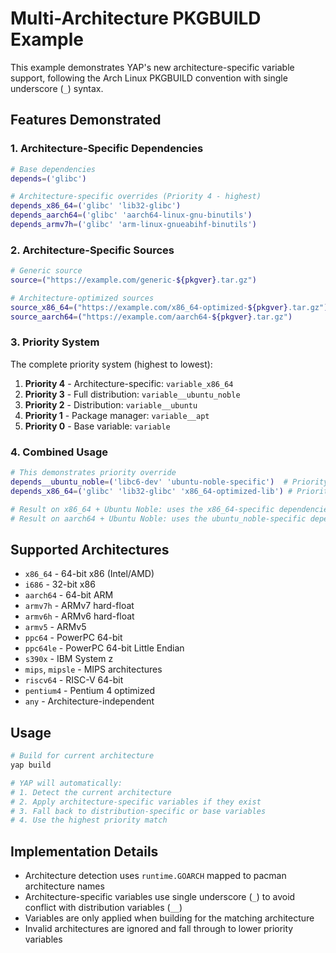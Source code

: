 # Multi-Architecture PKGBUILD Example

This example demonstrates YAP's new architecture-specific variable support, following the Arch Linux PKGBUILD convention with single underscore (`_`) syntax.

## Features Demonstrated

### 1. Architecture-Specific Dependencies
```bash
# Base dependencies
depends=('glibc')

# Architecture-specific overrides (Priority 4 - highest)
depends_x86_64=('glibc' 'lib32-glibc')
depends_aarch64=('glibc' 'aarch64-linux-gnu-binutils')
depends_armv7h=('glibc' 'arm-linux-gnueabihf-binutils')
```

### 2. Architecture-Specific Sources
```bash
# Generic source
source=("https://example.com/generic-${pkgver}.tar.gz")

# Architecture-optimized sources
source_x86_64=("https://example.com/x86_64-optimized-${pkgver}.tar.gz")
source_aarch64=("https://example.com/aarch64-${pkgver}.tar.gz")
```

### 3. Priority System
The complete priority system (highest to lowest):

1. **Priority 4** - Architecture-specific: `variable_x86_64`
2. **Priority 3** - Full distribution: `variable__ubuntu_noble`
3. **Priority 2** - Distribution: `variable__ubuntu`
4. **Priority 1** - Package manager: `variable__apt`
5. **Priority 0** - Base variable: `variable`

### 4. Combined Usage
```bash
# This demonstrates priority override
depends__ubuntu_noble=('libc6-dev' 'ubuntu-noble-specific')  # Priority 3
depends_x86_64=('glibc' 'lib32-glibc' 'x86_64-optimized-lib') # Priority 4 - wins!

# Result on x86_64 + Ubuntu Noble: uses the x86_64-specific dependencies
# Result on aarch64 + Ubuntu Noble: uses the ubuntu_noble-specific dependencies
```

## Supported Architectures

- `x86_64` - 64-bit x86 (Intel/AMD)
- `i686` - 32-bit x86
- `aarch64` - 64-bit ARM
- `armv7h` - ARMv7 hard-float
- `armv6h` - ARMv6 hard-float
- `armv5` - ARMv5
- `ppc64` - PowerPC 64-bit
- `ppc64le` - PowerPC 64-bit Little Endian
- `s390x` - IBM System z
- `mips`, `mipsle` - MIPS architectures
- `riscv64` - RISC-V 64-bit
- `pentium4` - Pentium 4 optimized
- `any` - Architecture-independent

## Usage

```bash
# Build for current architecture
yap build

# YAP will automatically:
# 1. Detect the current architecture
# 2. Apply architecture-specific variables if they exist
# 3. Fall back to distribution-specific or base variables
# 4. Use the highest priority match
```

## Implementation Details

- Architecture detection uses `runtime.GOARCH` mapped to pacman architecture names
- Architecture-specific variables use single underscore (`_`) to avoid conflict with distribution variables (`__`)
- Variables are only applied when building for the matching architecture
- Invalid architectures are ignored and fall through to lower priority variables